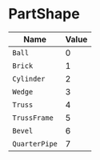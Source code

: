 # PartShape

| Name      | Value                          |
| ----------- | ------------------------------------ |
| `Ball`       | 0  |
| `Brick`       | 1  |
| `Cylinder`       | 2  |
| `Wedge`       | 3  |
| `Truss`       | 4  |
| `TrussFrame`       | 5  |
| `Bevel`       | 6  |
| `QuarterPipe`       | 7  |
